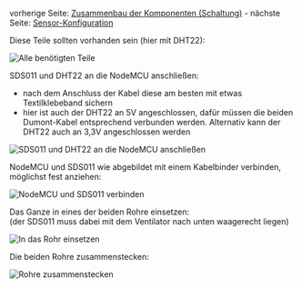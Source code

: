 vorherige Seite: [Zusammenbau der Komponenten (Schaltung)](/opendata-stuttgart/meta/wiki/Zusammenbau-der-Komponenten-(Schaltung)) - nächste Seite: [Sensor-Konfiguration](/opendata-stuttgart/meta/wiki/Konfiguration-der-Sensoren)  
  
Diese Teile sollten vorhanden sein (hier mit DHT22):  
  
![Alle benötigten Teile](https://github.com/opendata-stuttgart/meta/raw/master/images/zusammenbau/1_-_alle_Teile.jpg)  
  
SDS011 und DHT22 an die NodeMCU anschließen:  
* nach dem Anschluss der Kabel diese am besten mit etwas Textilklebeband sichern  
* hier ist auch der DHT22 an 5V angeschlossen, dafür müssen die beiden Dumont-Kabel entsprechend verbunden werden. Alternativ kann der DHT22 auch an 3,3V angeschlossen werden  
  
![SDS011 und DHT22 an die NodeMCU anschließen](https://github.com/opendata-stuttgart/meta/raw/master/images/zusammenbau/2_-_Sensoren_an_NodeMCU_anschliessen.jpg)  
  
NodeMCU und SDS011 wie abgebildet mit einem Kabelbinder verbinden, möglichst fest anziehen:  
  
![NodeMCU und SDS011 verbinden](https://github.com/opendata-stuttgart/meta/raw/master/images/zusammenbau/3_-_SDS011_und_NodeMCU_zusammensetzen.jpg)  
  
Das Ganze in eines der beiden Rohre einsetzen:  
(der SDS011 muss dabei mit dem Ventilator nach unten waagerecht liegen)  
  
![In das Rohr einsetzen](https://github.com/opendata-stuttgart/meta/raw/master/images/zusammenbau/4_-_das_ganze_in_das_Rohr_einsetzen.jpg)  
  
Die beiden Rohre zusammenstecken:  
  
![Rohre zusammenstecken](https://github.com/opendata-stuttgart/meta/raw/master/images/zusammenbau/5_-_die_beiden_Rohre_zusammenstecken.jpg)  